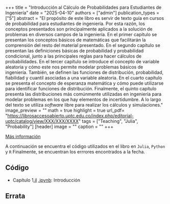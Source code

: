 +++
title = "Introducción al Cálculo de Probabilidades para Estudiantes de Ingeniería"
date = "2025-04-10"
authors = ["admin"]
publication_types = ["5"]
abstract = "El propósito de este libro es servir de texto guía en cursos de probabilidad para estudiantes de ingeniería. Por esta razón, los conceptos presentados son principalmente aplicados a la solución de problemas en diversos campos de la ingeniería. En el primer capítulo se presentan los conceptos básicos de matemáticas que facilitarán la comprensión del resto del material presentado. En el segundo capítulo se presentan las definiciones básicas de probabilidad y probabilidad condicional, junto a las principales reglas para hacer cálculos de probabilidades. En el tercer capítulo se introduce el concepto de variable aleatoria y cómo este nos permite modelar problemas básicos de ingeniería. También, se definen las funciones de distribución, probabilidad, fiabilidad y cuantil asociadas a una variable aleatoria. En el cuarto capítulo se presenta el concepto de esperanza matemática y cómo puede utilizarse para identificar funciones de distribución. Finalmente, el quinto capítulo presenta las distribuciones más comúnmente utilizadas en ingeniería para modelar problemas en los que hay elementos de incertidumbre. A lo largo del texto se utiliza *software* libre para realizar los cálculos y simulaciones."
image_preview = ""
math = true
highlight = true
url_pdf= "https://librosaccesoabierto.uptc.edu.co/index.php/editorial-uptc/catalog/view/XXX/XXX/XXXX"
tags = ["Teaching", "Julia", "Probability"]
[header]
image = ""
caption = ""
+++

<!--
<img src="https://simehbucket.s3.amazonaws.com/images/67b6592f0d1a969ddca933f67bc1ebd9-medium.jpg"  width="180"/>
-->

[Más información](https://editorial.uptc.edu.co/)

A continuación se encuentra el código utilizados en el libro en `Julia`, `Python` y `R`  Finalmente, se encuentran los errrores encontrados a la fecha.

## Código

* Capítulo 1[.jl](https://alexrojas.netlify.app/code/Julia/JCap1.jl) [.ipynb](https://alexrojas.netlify.app/code/Julia/JCap1.ipynb): Introducción 

## Errata

